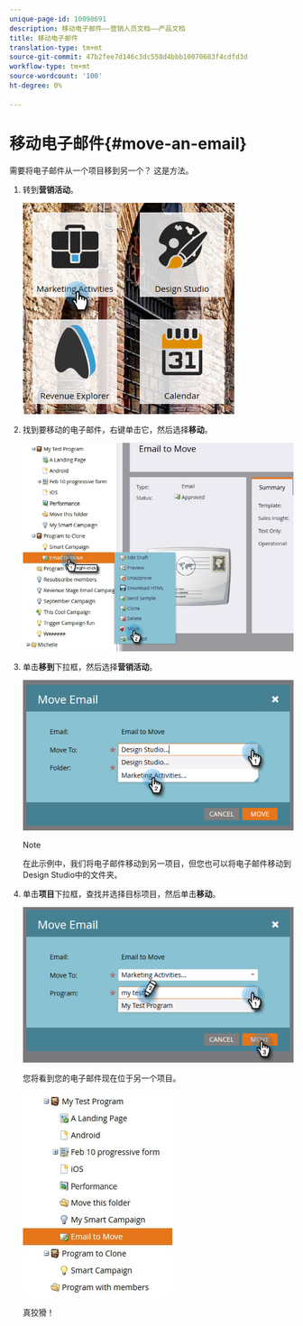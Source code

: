 ```yaml
---
unique-page-id: 10098691
description: 移动电子邮件——营销人员文档——产品文档
title: 移动电子邮件
translation-type: tm+mt
source-git-commit: 47b2fee7d146c3dc558d4bbb10070683f4cdfd3d
workflow-type: tm+mt
source-wordcount: '100'
ht-degree: 0%

---
```



# 移动电子邮件{#move-an-email}

需要将电子邮件从一个项目移到另一个？ 这是方法。

1. 转到&#x200B;**营销活动**。

   ![](assets/one-2.png)

1. 找到要移动的电子邮件，右键单击它，然后选择&#x200B;**移动**。

   ![](assets/leadperformance.jpg)

1. 单击&#x200B;**移到**&#x200B;下拉框，然后选择&#x200B;**营销活动**。

   ![](assets/three-2.png)

   >[!NOTE]
   >
   >在此示例中，我们将电子邮件移动到另一项目，但您也可以将电子邮件移动到Design Studio中的文件夹。

1. 单击&#x200B;**项目**&#x200B;下拉框，查找并选择目标项目，然后单击&#x200B;**移动**。

   ![](assets/four-2.png)

   您将看到您的电子邮件现在位于另一个项目。

   ![](assets/leadperformance2.jpg)

   真狡猾！

